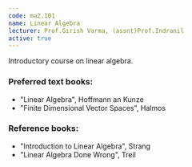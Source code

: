 ```yaml
---
code: ma2.101
name: Linear Algebra
lecturer: Prof.Girish Varma, (assnt)Prof.Indranil
active: true
---
```

Introductory course on linear algebra.

### Preferred text books:
- "Linear Algebra", Hoffmann an Kunze
- "Finite Dimensional Vector Spaces", Halmos

### Reference books:
- "Introduction to Linear Algebra", Strang
- "Linear Algebra Done Wrong", Treil


